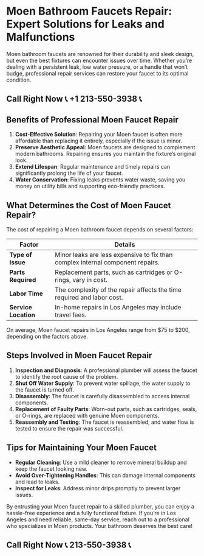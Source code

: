 # Moen Bathroom Faucets Repair: Expert Solutions for Leaks and Malfunctions  

Moen bathroom faucets are renowned for their durability and sleek design, but even the best fixtures can encounter issues over time. Whether you’re dealing with a persistent leak, low water pressure, or a handle that won’t budge, professional repair services can restore your faucet to its optimal condition.  

## Call Right Now 📞 +1 213-550-3938 📞

## Benefits of Professional Moen Faucet Repair  

1. **Cost-Effective Solution**: Repairing your Moen faucet is often more affordable than replacing it entirely, especially if the issue is minor.  
2. **Preserve Aesthetic Appeal**: Moen faucets are designed to complement modern bathrooms. Repairing ensures you maintain the fixture’s original look.  
3. **Extend Lifespan**: Regular maintenance and timely repairs can significantly prolong the life of your faucet.  
4. **Water Conservation**: Fixing leaks prevents water waste, saving you money on utility bills and supporting eco-friendly practices.  

## What Determines the Cost of Moen Faucet Repair?  

The cost of repairing a Moen bathroom faucet depends on several factors:  

| **Factor**                | **Details**                                                                 |  
|---------------------------|-----------------------------------------------------------------------------|  
| **Type of Issue**         | Minor leaks are less expensive to fix than complex internal component repairs.|  
| **Parts Required**         | Replacement parts, such as cartridges or O-rings, vary in cost.              |  
| **Labor Time**            | The complexity of the repair affects the time required and labor cost.       |  
| **Service Location**      | In-home repairs in Los Angeles may include travel fees.                      |  

On average, Moen faucet repairs in Los Angeles range from $75 to $200, depending on the factors above.  

## Steps Involved in Moen Faucet Repair  

1. **Inspection and Diagnosis**: A professional plumber will assess the faucet to identify the root cause of the problem.  
2. **Shut Off Water Supply**: To prevent water spillage, the water supply to the faucet is turned off.  
3. **Disassembly**: The faucet is carefully disassembled to access internal components.  
4. **Replacement of Faulty Parts**: Worn-out parts, such as cartridges, seals, or O-rings, are replaced with genuine Moen components.  
5. **Reassembly and Testing**: The faucet is reassembled, and water flow is tested to ensure the repair was successful.  

## Tips for Maintaining Your Moen Faucet  

- **Regular Cleaning**: Use a mild cleaner to remove mineral buildup and keep the faucet looking new.  
- **Avoid Over-Tightening Handles**: This can damage internal components and lead to leaks.  
- **Inspect for Leaks**: Address minor drips promptly to prevent larger issues.  

By entrusting your Moen faucet repair to a skilled plumber, you can enjoy a hassle-free experience and a fully functional fixture. If you’re in Los Angeles and need reliable, same-day service, reach out to a professional who specializes in Moen products. Your bathroom deserves the best care!
## Call Right Now 📞 213-550-3938 📞
